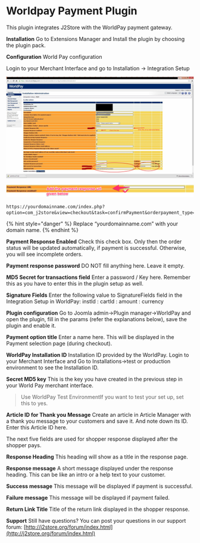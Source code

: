# Worldpay Payment Plugin

This plugin integrates J2Store with the WorldPay payment gateway.

**Installation** Go to Extensions Manager and Install the plugin by choosing the plugin pack.

**Configuration** World Pay configuration

Login to your Merchant Interface and go to Installation → Integration Setup

![worldpay](https://raw.githubusercontent.com/j2store/doc-images/master/payment-methods/worldpay-payment-plugin/worldpay_payment_plugin.png)

![response](https://raw.githubusercontent.com/j2store/doc-images/master/payment-methods/worldpay-payment-plugin/payment_response_worldpay.png)



```text
https://yourdomainname.com/index.php?option=com_j2store&view=checkout&task=confirmPayment&orderpayment_type=payment_worldpay&paction=process&tmpl=component
```



{% hint style="danger" %}
Replace “yourdomainname.com” with your domain name.
{% endhint %}

**Payment Response Enabled** Check this check box. Only then the order status will be updated automatically, if payment is successful. Otherwise, you will see incomplete orders.

**Payment response password** DO NOT fill anything here. Leave it empty.

**MD5 Secret for transactions field** Enter a password / Key here. Remember this as you have to enter this in the plugin setup as well.

**Signature Fields** Enter the following value to SignatureFields field in the Integration Setup in WorldPay: instId : cartId : amount : currency

**Plugin configuration** Go to Joomla admin-&gt;Plugin manager-&gt;WorldPay and open the plugin, fill in the params \(refer the explanations below\), save the plugin and enable it.

**Payment option title** Enter a name here. This will be displayed in the Payment selection page \(during checkout\).

**WorldPay Installation ID** Installation ID provided by the WorldPay. Login to your Merchant Interface and Go to Installations-&gt;test or production environment to see the Installation ID.

**Secret MD5 key** This is the key you have created in the previous step in your World Pay merchant interface.

> Use WorldPay Test EnvironmentIf you want to test your set up, set this to yes.

**Article ID for Thank you Message** Create an article in Article Manager with a thank you message to your customers and save it. And note down its ID. Enter this Article ID here.

The next five fields are used for shopper response displayed after the shopper pays.

**Response Heading** This heading will show as a title in the response page.

**Response message** A short message displayed under the response heading. This can be like an intro or a help text to your customer.

**Success message** This message will be displayed if payment is successful.

**Failure message** This message will be displayed if payment failed.

**Return Link Title** Title of the return link displayed in the shopper response.

**Support** Still have questions? You can post your questions in our support forum: [http://j2store.org/forum/index.html](http://j2store.org/forum/index.html)

